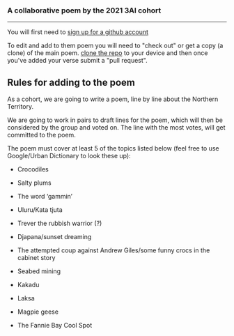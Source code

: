 ### A collaborative poem by the 2021 3AI cohort
---
You will first need to <a href = "https://github.com/join?ref_cta=Sign+up&ref_loc=header+logged+out&ref_page=%2F&source=header-home">sign up for a github account</a>


To edit and add to them poem you will need to "check out" or get a copy (a clone) of the main poem.  <a href="https://www.atlassian.com/git/tutorials/setting-up-a-repository/git-clone">clone the repo</a> to your device and then once you've added your verse submit a "pull request".

## Rules for adding to the poem 

As a cohort, we are going to write a poem, line by line about the Northern Territory.​

We are going to work in pairs to draft lines for the poem, which will then be considered by the group and voted on. The line with the most votes, will get committed to the poem.​

The poem must cover at least 5 of the topics listed below (feel free to use Google/Urban Dictionary to look these up):

- Crocodiles​

- Salty plums​

- The word ‘gammin’​

- Uluru/Kata tjuta​

- Trever the rubbish warrior (?)​

- Djapana/sunset dreaming​

- The attempted coup against Andrew Giles/some funny crocs in the cabinet story​

- Seabed mining​

- Kakadu​

- Laksa​

- Magpie geese​

- The Fannie Bay Cool Spot

